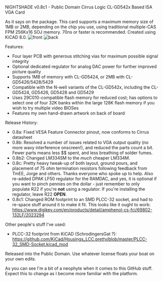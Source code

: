 NIGHTSHADE v0.8c1 - Public Domain Cirrus Logic CL-GD542x Based ISA VGA Card

As it says on the package. This card supports a maximum memory size of 1MB or 2MB, depending on the chip you use, using traditional multiple-CAS FPM 256Kx16 SOJ memory. 70ns or faster is recommended.
Created using KiCAD 8.0.
![front](https://github.com/user-attachments/assets/eca1a294-541e-487d-affa-6e6ac91ba005)
![back](https://github.com/user-attachments/assets/5ed2fb3f-9809-440e-b2cc-6a4244e20a79)

Features:
- Four layer PCB with generous stitching vias for maximum possible signal integrity
- Optional dedicated regulator for analog DAC power for further improved picture quality
- Supports 1MB of memory with CL-GD5424, or 2MB with CL-GD5426/5428/5429
- Compatible with the N-well variants of the CL-GD542x, including the CL-GD5424, GD5426, GD5428 and GD5429
- Uses 29C010-compatible flash memory for reduced cost; has options to select one of four 32K banks within the large 128K flash memory if you wish to try multiple video BIOSes
- Features my own hand-drawn artwork on back of board

Release History:
- 0.8a: Fixed VESA Feature Connector pinout, now conforms to Cirrus datasheet
- 0.8b: Resolved a number of issues related to VGA output quality (no more wavy interference onscreen!), and reduced the parts count a bit. Fewer parts means less $$ spent, and less breathing of solder fumes.
- 0.8b2: Changed LM334SM to the _much_ cheaper LM334M.
- 0.8c: Pretty heavy tweak-up of both layout, ground pours, and placement of 75 ohm termination resistors following feedback from TmEE, Jorge and others. Thanks everyone who spoke up to help.
Also re-added DPAK LF50 regulator for the RAMDAC, and yes, it is optional if you want to pinch pennies on the dollar - just remember to only populate R22 if you're **not** using a regulator. If you're installing the regulator, leave R22 **OPEN**.
- 0.8c1: Changed ROM footprint to an SMD PLCC-32 socket, and had to re-space stuff around it to make it fit. This looks like it ought to work: https://www.digikey.com/en/products/detail/amphenol-cs-fci/69802-132LF/2023294 

Other people's stuff I've used:
- PLCC-32 footprint from KiCAD (SchrodingersGat ?): https://github.com/KiCad/Housings_LCC.pretty/blob/master/PLCC-32_SMD-Socket.kicad_mod

Released into the Public Domain. Use whatever license floats your boat on your own edits.

As you can see I'm a bit of a neophyte when it comes to this GitHub stuff.
Expect this to change as I become more familiar with the platform.
